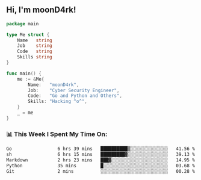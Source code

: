 <h2> Hi, I'm moonD4rk!</h2>

```go
package main

type Me struct {
	Name   string
	Job    string
	Code   string
	Skills string
}

func main() {
	me := &Me{
		Name:   "moonD4rk",
		Job:    "Cyber Security Engineer",
		Code:   "Go and Python and Others",
		Skills: "Hacking ^o^",
	}
	_ = me
}
```

<h3>📊 This Week I Spent My Time On:</h3>
<!-- <img align='right' src="https://github-readme-stats.vercel.app/api?username=moond4rk&show_icons=true&theme=radical", width="300" height="150"> -->

<!--START_SECTION:waka-->

```txt
Go                 6 hrs 39 mins   ██████████▒░░░░░░░░░░░░░░   41.56 %
sh                 6 hrs 15 mins   █████████▓░░░░░░░░░░░░░░░   39.13 %
Markdown           2 hrs 23 mins   ███▓░░░░░░░░░░░░░░░░░░░░░   14.95 %
Python             35 mins         █░░░░░░░░░░░░░░░░░░░░░░░░   03.68 %
Git                2 mins          ░░░░░░░░░░░░░░░░░░░░░░░░░   00.28 %
```

<!--END_SECTION:waka-->

